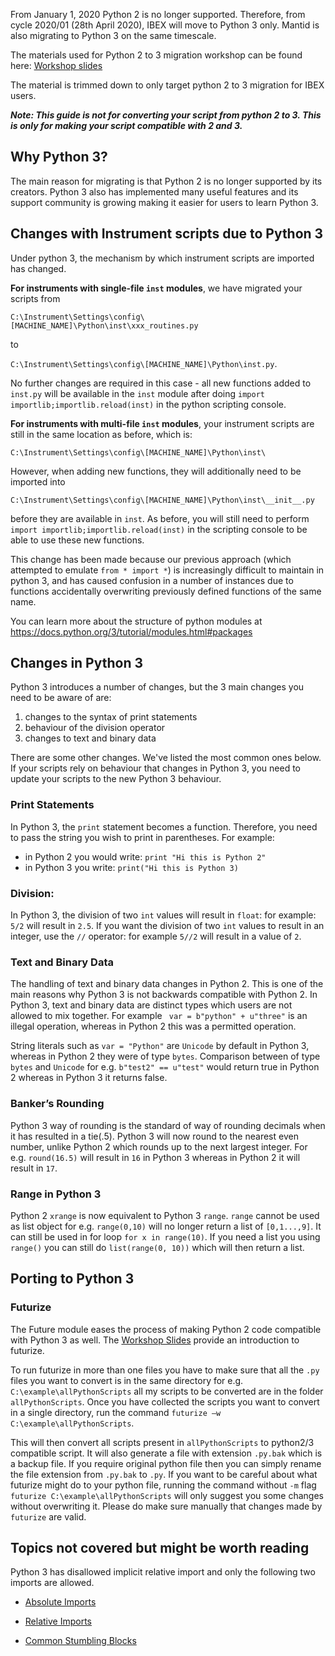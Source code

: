From January 1, 2020 Python 2 is no longer supported. Therefore, from cycle 2020/01 (28th April 2020), IBEX will move to Python 3 only.  Mantid is also migrating to Python 3 on the same timescale.

The materials used for Python 2 to 3 migration workshop can be found here: [Workshop slides](http://www.facilities.rl.ac.uk/isis/computing/ICPdiscussions/Forms/AllItems.aspx?RootFolder=%2Fisis%2Fcomputing%2FICPdiscussions%2FPython3&FolderCTID=0x01200027AD8F05966A2748B3B04C98BB5B442B&View=%7bF2C33C51-70E6-4343-B937-2C59A2568306%7d.)

The material is trimmed down to only target python 2 to 3 migration for IBEX users.

_**Note: This guide is not for converting your script from python 2 to 3. This is only for making your script compatible with 2 and 3.**_

## Why Python 3?

The main reason for migrating is that Python 2 is no longer supported by its creators. Python 3 also has implemented many useful features and its support community is growing making it easier for users to learn Python 3.

## Changes with Instrument scripts due to Python 3

Under python 3, the mechanism by which instrument scripts are imported has changed.

**For instruments with single-file ``inst`` modules**, we have migrated your scripts from 

``C:\Instrument\Settings\config\[MACHINE_NAME]\Python\inst\xxx_routines.py``

to 

``C:\Instrument\Settings\config\[MACHINE_NAME]\Python\inst.py``.

No further changes are required in this case - all new functions added to `inst.py` will be available in the `inst` module after doing `import importlib;importlib.reload(inst)` in the python scripting console.

**For instruments with multi-file ``inst`` modules**, your instrument scripts are still in the same location as before, which is: 

``C:\Instrument\Settings\config\[MACHINE_NAME]\Python\inst\`` 

However, when adding new functions, they will additionally need to be imported into 

``C:\Instrument\Settings\config\[MACHINE_NAME]\Python\inst\__init__.py``

before they are available in ``inst``. As before, you will still need to perform ``import importlib;importlib.reload(inst)`` in the scripting console to be able to use these new functions.

This change has been made because our previous approach (which attempted to emulate ``from * import *``) is increasingly difficult to maintain in python 3, and has caused confusion in a number of instances due to functions accidentally overwriting previously defined functions of the same name. 

You can learn more about the structure of python modules at https://docs.python.org/3/tutorial/modules.html#packages

## Changes in Python 3

Python 3 introduces a number of changes, but the 3 main changes you need to be aware of are:
   1. changes to the syntax of print statements
   1. behaviour of the division operator
   1. changes to text and binary data

There are some other changes.  We've listed the most common ones below.  If your  scripts rely on behaviour that changes in Python 3, you need to update your scripts to the new Python 3 behaviour.

### Print Statements
In Python 3, the `print` statement becomes a function. Therefore, you need to pass the string you wish to print in parentheses.  For example:<br>
   * in Python 2 you would write: `print "Hi this is Python 2"`
   * in Python 3 you write: `print("Hi this is Python 3)`

### Division:
In Python 3, the division of two `int` values will result in `float`: for example: `5/2` will result in `2.5`.  If you want the division of two `int` values to result in an integer, use the `//` operator: for example `5//2` will result in a value of `2`.

### Text and Binary Data
The handling of text and binary data changes in Python 2.  This is one of the main reasons why Python 3 is not backwards compatible with Python 2.  In Python 3, text and binary data are distinct types which users are not allowed to mix together. For example ` var = b"python" + u"three"` is an illegal operation, whereas in Python 2 this was a permitted operation. 

String literals such as `var = "Python"` are `Unicode` by default in Python 3,  whereas in Python 2 they were of type `bytes`. Comparison between of type `bytes` and `Unicode` for e.g. `b"test2" == u"test"` would return true in Python 2 whereas in Python 3 it returns false.

### Banker’s Rounding
Python 3 way of rounding is the standard of way of rounding decimals when it has resulted in a tie(.5). Python 3 will now round to the nearest even number, unlike Python 2 which rounds up to the next largest integer. For e.g. `round(16.5)` will result in `16` in Python 3 whereas in Python 2 it will result in `17`.

### Range in Python 3
Python 2 `xrange` is now equivalent to Python 3 `range`. `range` cannot be used as list object for e.g. `range(0,10)` will no longer return a list of `[0,1...,9]`. It can still be used in for loop `for x in range(10)`. If you need a list you using `range()` you can still do `list(range(0, 10))` which will then return a list.

## Porting to Python 3
### Futurize
The Future module eases the process of making Python 2 code compatible with Python 3 as well.  The [Workshop Slides](http://www.facilities.rl.ac.uk/isis/computing/ICPdiscussions/Forms/AllItems.aspx?RootFolder=%2Fisis%2Fcomputing%2FICPdiscussions%2FPython3&FolderCTID=0x01200027AD8F05966A2748B3B04C98BB5B442B&View=%7bF2C33C51-70E6-4343-B937-2C59A2568306%7d.) provide an introduction to futurize.

To run futurize in more than one files you have to make sure that all the `.py` files you want to convert is in the same directory for e.g. `C:\example\allPythonScripts` all my scripts to be converted are in the folder `allPythonScripts`. Once you have collected the scripts you want to convert in a single directory, run the command `futurize –w C:\example\allPythonScripts`. 

This will then convert all scripts present in `allPythonScripts` to python2/3 compatible script. It will also generate a file with extension `.py.bak` which is a backup file. If you require original python file then you can simply rename the file extension from `.py.bak` to `.py`. If you want to be careful about what futurize might do to your python file, running the command without `-m` flag `futurize C:\example\allPythonScripts` will only suggest you some changes without overwriting it. Please do make sure manually that changes made by `futurize` are valid.

## Topics not covered but might be worth reading

Python 3 has disallowed implicit relative import and only the following two imports are allowed. 
* [Absolute Imports](https://realpython.com/absolute-vs-relative-python-imports/#absolute-imports)

* [Relative Imports](https://realpython.com/absolute-vs-relative-python-imports/#relative-imports)

* [Common Stumbling Blocks](https://docs.python.org/3/whatsnew/3.0.html#common-stumbling-blocks)